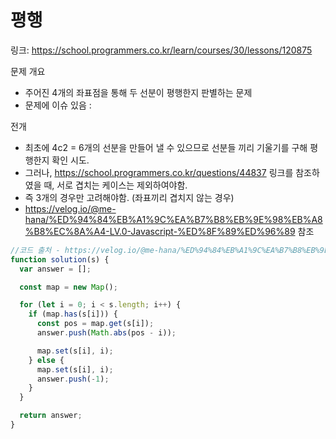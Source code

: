 # 평행

링크: https://school.programmers.co.kr/learn/courses/30/lessons/120875

문제 개요

- 주어진 4개의 좌표점을 통해 두 선분이 평행한지 판별하는 문제
- 문제에 이슈 있음 :

전개

- 최초에 4c2 = 6개의 선분을 만들어 낼 수 있으므로 선분들 끼리 기울기를 구해 평행한지 확인 시도.
- 그러나, https://school.programmers.co.kr/questions/44837 링크를 참조하였을 때, 서로 겹치는 케이스는 제외하여야함.
- 즉 3개의 경우만 고려해야함. (좌표끼리 겹치지 않는 경우)
- https://velog.io/@me-hana/%ED%94%84%EB%A1%9C%EA%B7%B8%EB%9E%98%EB%A8%B8%EC%8A%A4-LV.0-Javascript-%ED%8F%89%ED%96%89 참조

```js
//코드 출처 - https://velog.io/@me-hana/%ED%94%84%EB%A1%9C%EA%B7%B8%EB%9E%98%EB%A8%B8%EC%8A%A4-LV.0-Javascript-%ED%8F%89%ED%96%89
function solution(s) {
  var answer = [];

  const map = new Map();

  for (let i = 0; i < s.length; i++) {
    if (map.has(s[i])) {
      const pos = map.get(s[i]);
      answer.push(Math.abs(pos - i));

      map.set(s[i], i);
    } else {
      map.set(s[i], i);
      answer.push(-1);
    }
  }

  return answer;
}
```
